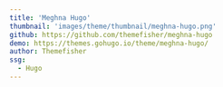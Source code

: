 ```yaml
---
title: 'Meghna Hugo'
thumbnail: 'images/theme/thumbnail/meghna-hugo.png'
github: https://github.com/themefisher/meghna-hugo
demo: https://themes.gohugo.io/theme/meghna-hugo/
author: Themefisher
ssg:
  - Hugo
---
```

